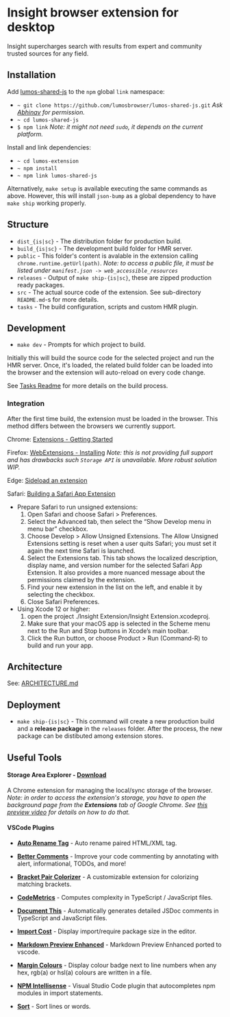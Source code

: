 # Insight browser extension for desktop

Insight supercharges search with results from expert and community trusted sources for any field.

## Installation

Add [lumos-shared-js](https://github.com/lumosbrowser/lumos-shared-js) to the `npm` global `link` namespace:

- `~ git clone https://github.com/lumosbrowser/lumos-shared-js.git` *Ask [Abhinav](https://github.com/abhinavsharma) for permission.*
- `~ cd lumos-shared-js`
- `$ npm link` *Note: it might not need `sudo`, it depends on the current platform.*

Install and link dependencies:

- `~ cd lumos-extension`
- `~ npm install`
- `~ npm link lumos-shared-js`

Alternatively, `make setup` is available executing the same commands as above. However, this will install `json-bump` as a global dependency to have `make ship` working properly.

## Structure

- `dist_{is|sc}` - The distribution folder for production build.
- `build_{is|sc}` - The development build folder for HMR server.
- `public` - This folder's content is avalable in the extension calling `chrome.runtime.getUrl(path)`.
*Note: to access a public file, it must be listed under `manifest.json -> web_accessible_resources`*
- `releases` - Output of `make ship-{is|sc}`, these are zipped production ready packages.
- `src` - The actual source code of the extension. See sub-directory `README.md`-s for more details.
- `tasks` - The build configuration, scripts and custom HMR plugin.

## Development

- `make dev`  - Prompts for which project to build.

Initially this will build the source code for the selected project and run the HMR server. Once, it's loaded, the related build folder can be loaded into the browser and the extension will auto-reload on every code change.

See [Tasks Readme](https://github.com/lumosbrowser/lumos-extension/blob/master/tasks/README.md) for more details on the build process.

### Integration

After the first time build, the extension must be loaded in the browser. This method differs between the browsers we currently support.

Chrome: [Extensions - Getting Started](https://developer.chrome.com/docs/extensions/mv2/getstarted/)

Firefox: [WebExtensions - Installing](https://developer.mozilla.org/en-US/docs/Mozilla/Add-ons/WebExtensions/Your_first_WebExtension#installing)
*Note: this is not providing full support and has drawbacks such `Storage API` is unavailable. More robust solution WIP.*

Edge: [Sideload an extension](https://docs.microsoft.com/en-us/microsoft-edge/extensions-chromium/getting-started/extension-sideloading#:~:text=Open%20the%20edge%3A%2F%2Fextensions,browser%2C%20and%20then%20selecting%20Extensions.&text=On%20the%20extension%20management%20page,bottom%20left%20of%20the%20page.&text=When%20installing%20your%20extension%20for%20the%20first%20time%2C%20choose%20Load%20Unpacked.)

Safari: [Building a Safari App Extension](https://developer.apple.com/documentation/safariservices/safari_app_extensions/building_a_safari_app_extension)
- Prepare Safari to run unsigned extensions:
  1. Open Safari and choose Safari > Preferences.
  2. Select the Advanced tab, then select the “Show Develop menu in menu bar” checkbox.
  3. Choose Develop > Allow Unsigned Extensions. The Allow Unsigned Extensions setting is reset when a user quits Safari; you must set it again the next time Safari is launched.
  4. Select the Extensions tab. This tab shows the localized description, display name, and version number for the selected Safari App Extension. It also provides a more nuanced message about the permissions claimed by the extension.
  5. Find your new extension in the list on the left, and enable it by selecting the checkbox.
  6. Close Safari Preferences.
- Using Xcode 12 or higher:
  1. open the project ./Insight Extension/Insight Extension.xcodeproj.
  2. Make sure that your macOS app is selected in the Scheme menu next to the Run and Stop buttons in Xcode’s main toolbar.
  3. Click the Run button, or choose Product > Run (Command-R) to build and run your app.

## Architecture

See: [ARCHITECTURE.md](https://github.com/lumosbrowser/lumos-extension/blob/master/ARCHITECTURE.md)

## Deployment

- `make ship-{is|sc}` - This command will create a new production build and a **release package** in the `releases` folder. After the process,
the new package can be distibuted among extension stores.

## Useful Tools

#### Storage Area Explorer - [Download](https://chrome.google.com/webstore/detail/storage-area-explorer/ocfjjjjhkpapocigimmppepjgfdecjkb?hl=en)

A Chrome extension for managing the local/sync storage of the browser. *Note: in order to access the extension's storage, you have to open the background page from the **Extensions** tab of Google Chrome. See [this preview video](https://share.getcloudapp.com/OAuPLDN2) for details on how to do that.*

#### VSCode Plugins

- **[Auto Rename Tag](https://marketplace.visualstudio.com/items?itemName=formulahendry.auto-rename-tag)** - Auto rename paired HTML/XML tag.

- **[Better Comments](https://marketplace.visualstudio.com/items?itemName=aaron-bond.better-comments)** - Improve your code commenting by annotating with alert, informational, TODOs, and more!

- **[Bracket Pair Colorizer](https://marketplace.visualstudio.com/items?itemName=CoenraadS.bracket-pair-colorizer)** - A customizable extension for colorizing matching brackets.

- **[CodeMetrics](https://marketplace.visualstudio.com/items?itemName=kisstkondoros.vscode-codemetrics)** - Computes complexity in TypeScript / JavaScript files.

- **[Document This](https://marketplace.visualstudio.com/items?itemName=oouo-diogo-perdigao.docthis)** - Automatically generates detailed JSDoc comments in TypeScript and JavaScript files.

- **[Import Cost](https://marketplace.visualstudio.com/items?itemName=wix.vscode-import-cost)** - Display import/require package size in the editor.

- **[Markdown Preview Enhanced](https://marketplace.visualstudio.com/items?itemName=shd101wyy.markdown-preview-enhanced)** - Markdown Preview Enhanced ported to vscode.

- **[Margin Colours](https://marketplace.visualstudio.com/items?itemName=chinchiheather.vscode-margin-colours)** - Display colour badge next to line numbers when any hex, rgb(a) or hsl(a) colours are written in a file.

- **[NPM Intellisense](https://marketplace.visualstudio.com/items?itemName=christian-kohler.npm-intellisense)** - Visual Studio Code plugin that autocompletes npm modules in import statements.

- **[Sort](https://marketplace.visualstudio.com/items?itemName=henriiik.vscode-sort)** - Sort lines or words.

